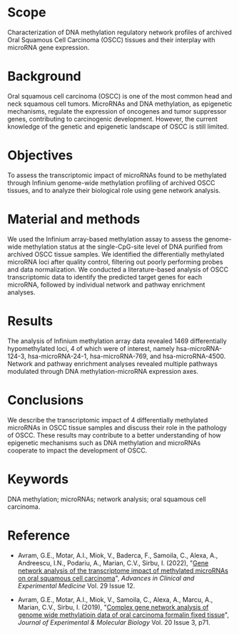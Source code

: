 
# Scope
Characterization of DNA methylation regulatory network profiles of archived Oral Squamous Cell Carcinoma (OSCC) tissues and their interplay with microRNA gene expression.

# Background 
Oral squamous cell carcinoma (OSCC) is one of the most common head and neck squamous cell tumors. MicroRNAs and DNA methylation, as epigenetic mechanisms, regulate the expression of oncogenes and tumor suppressor genes, contributing to carcinogenic development. However, the current knowledge of the genetic and epigenetic landscape of OSCC is still limited.

# Objectives
To assess the transcriptomic impact of microRNAs found to be methylated through Infinium genome-wide methylation profiling of archived OSCC tissues, and to analyze their biological role using gene network analysis.

# Material and methods 

We used the Infinium array-based methylation assay to assess the genome-wide methylation status at the single-CpG-site level of DNA purified from archived OSCC tissue samples. We identified the differentially methylated microRNA loci after quality control, filtering out poorly performing probes and data normalization. We conducted a literature-based analysis of OSCC transcriptomic data to identify the predicted target genes for each microRNA, followed by individual network and pathway enrichment analyses.

# Results

The analysis of Infinium methylation array data revealed 1469 differentially hypomethylated loci, 4 of which were of interest, namely hsa-microRNA-124-3, hsa-microRNA-24-1, hsa-microRNA-769, and hsa-microRNA-4500. Network and pathway enrichment analyses revealed multiple pathways modulated through DNA methylation-microRNA expression axes.

# Conclusions 

We describe the transcriptomic impact of 4 differentially methylated microRNAs in OSCC tissue samples and discuss their role in the pathology of OSCC. These results may contribute to a better understanding of how epigenetic mechanisms such as DNA methylation and microRNAs cooperate to impact the development of OSCC.

# Keywords

DNA methylation; microRNAs; network analysis; oral squamous cell carcinoma.

# Reference

- Avram, G.E., Motar, A.I., Miok, V., Baderca, F., Samoila, C., Alexa, A., Andreescu, I.N., Podariu, A., Marian, C.V., Sirbu, I. (2022), "[Gene network analysis of the transcriptome impact of methylated microRNAs on oral squamous cell carcinoma](https://web.p.ebscohost.com/abstract?direct=true&profile=ehost&scope=site&authtype=crawler&jrnl=26016974&AN=139890412&h=PVxjvTnYMk6Yjrjk6jVqUu%2bwpV7vjm3kFuUqfTkLAuT3BD%2bz2dlbZ2E0E0rGRtXaCb0V8sf0nnHFQ313WxYkvw%3d%3d&crl=f&resultNs=AdminWebAuth&resultLocal=ErrCrlNotAuth&crlhashurl=login.aspx%3fdirect%3dtrue%26profile%3dehost%26scope%3dsite%26authtype%3dcrawler%26jrnl%3d26016974%26AN%3d139890412)", *Advances in Clinical and Experimental Medicine* Vol. 29 Issue 12.

- Avram, G.E., Motar, A.I., Miok, V., Samoila, C., Alexa, A., Marcu, A., Marian, C.V., Sirbu, I. (2019), "[Complex gene network analysis of genome wide methylatioin data of oral carcinoma formalin fixed tissue](https://web.p.ebscohost.com/abstract?direct=true&profile=ehost&scope=site&authtype=crawler&jrnl=26016974&AN=139890412&h=PVxjvTnYMk6Yjrjk6jVqUu%2bwpV7vjm3kFuUqfTkLAuT3BD%2bz2dlbZ2E0E0rGRtXaCb0V8sf0nnHFQ313WxYkvw%3d%3d&crl=f&resultNs=AdminWebAuth&resultLocal=ErrCrlNotAuth&crlhashurl=login.aspx%3fdirect%3dtrue%26profile%3dehost%26scope%3dsite%26authtype%3dcrawler%26jrnl%3d26016974%26AN%3d139890412)", *Journal of Experimental & Molecular Biology* Vol. 20 Issue 3, p71.
